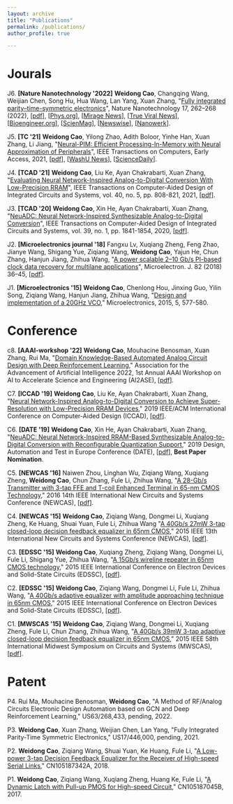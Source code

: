 ```yaml
---
layout: archive
title: "Publications"
permalink: /publications/
author_profile: true

---
```


Jourals
======

J6. **[Nature Nanotechnology '2022]** **Weidong Cao**, Changqing Wang, Weijian Chen, Song Hu, Hua Wang, Lan Yang, Xuan Zhang, "[Fully integrated parity–time-symmetric electronics](https://www.nature.com/articles/s41565-021-01038-4)", Nature Nanotechnology 17, 262–268 (2022), [[pdf](https://chalvescao.github.io/files/NN22.pdf)], [[Phys.org](https://phys.org/news/2022-04-parity-time-symmetric-range-wavelengths.html)], [[Mirage News](https://www.miragenews.com/opening-up-electromagnetic-spectrum-758709/)], [[True Viral News](https://trueviralnews.com/92501-new-parity-time-symmetric-system-opens-up-range-of-wavelengths-to-researchers-engineers.html)], [[Bioengineer.org](https://bioengineer.org/opening-up-the-electromagnetic-spectrum/)], [[ScienMag](https://scienmag.com/opening-up-the-electromagnetic-spectrum/)], [[Newswise](https://www.newswise.com/articles/opening-up-the-electromagnetic-spectrum)], [[Nanowerk](https://www.nanowerk.com/nanotechnology-news2/newsid=60295.php)].

J5. **[TC '21]** **Weidong Cao**, Yilong Zhao, Adith Boloor, Yinhe Han, Xuan Zhang, Li Jiang, "[Neural-PIM: Efficient Processing-In-Memory with Neural Approximation of Peripherals](https://ieeexplore.ieee.org/abstract/document/9591330)", IEEE Transactions on Computers, Early Access, 2021, [[pdf](https://chalvescao.github.io/files/TC21.pdf)], [[WashU News](https://source.wustl.edu/2021/12/pim-computing-neural-network/)], [[ScienceDaily](https://www.sciencedaily.com/releases/2021/12/211209082557.htm)].

J4. **[TCAD '21]** **Weidong Cao**, Liu Ke, Ayan Chakrabarti, Xuan Zhang, "[Evaluating Neural Network-Inspired Analog-to-Digital Conversion With Low-Precision RRAM](https://ieeexplore.ieee.org/abstract/document/9154425)", IEEE Transactions on Computer-Aided Design of Integrated Circuits and Systems, vol. 40, no. 5, pp. 808-821, 2021, [[pdf](https://chalvescao.github.io/files/TCAD21.pdf)].

J3. **[TCAD '20]** **Weidong Cao**, Xin He, Ayan Chakrabarti, Xuan Zhang, "[NeuADC: Neural Network-Inspired Synthesizable Analog-to-Digital Conversion](https://ieeexplore.ieee.org/abstract/document/8747407)", IEEE Transactions on Computer-Aided Design of Integrated Circuits and Systems, vol. 39, no. 1, pp. 1841-1854, 2020, [[pdf](https://chalvescao.github.io/files/TCAD20.pdf)].

J2. **[Microelectronics journal '18]** Fangxu Lv, Xuqiang Zheng, Feng Zhao, Jianye Wang, Shigang Yue, Ziqiang Wang, **Weidong Cao**, Yajun He, Chun Zhang, Hanjun Jiang, Zhihua Wang, "[A power scalable 2–10 Gb/s PI-based clock data recovery for multilane applications](https://www.sciencedirect.com/science/article/pii/S0026269218301423)", Microelectron. J. 82 (2018) 36–45, [[pdf](https://chalvescao.github.io/files/mj18.pdf)].

J1. **[Microelectronics '15]** **Weidong Cao**, Chenlong Hou, Jinxing Guo, Yilin Song, Ziqiang Wang, Hanjun Jiang, Zhihua Wang, "[Design and implementation of a 20GHz VCO](https://www.cnki.com.cn/Article/CJFDTotal-MINI201505006.htm)," Microelectronics, 2015, 5, 577-580.


Conference
======

c8. **[AAAI-workshop '22]** **Weidong Cao**, Mouhacine Benosman, Xuan Zhang, Rui Ma, "[Domain Knowledge-Based Automated Analog Circuit Design with Deep Reinforcement Learning](https://ai-2-ase.github.io/papers/25%5CCameraReady%5CAAAI_22_workshop_Camera_ready.pdf)," Association for the Advancement of Artificial Intelligence 2022, 1st Annual AAAI Workshop on AI to Accelerate Science and Engineering (AI2ASE), [[pdf](https://chalvescao.github.io/files/AAAI22.pdf)].

C7. **[ICCAD '19]** **Weidong Cao**, Liu Ke, Ayan Chakrabarti, Xuan Zhang, "[Neural Network-Inspired Analog-to-Digital Conversion to Achieve Super-Resolution with Low-Precision RRAM Devices](https://ieeexplore.ieee.org/abstract/document/8942099)," 2019 IEEE/ACM International Conference on Computer-Aided Design (ICCAD), [[pdf](https://chalvescao.github.io/files/ICCAD19.pdf)].

C6. **[DATE '19]** **Weidong Cao**, Xin He, Ayan Chakrabarti, Xuan Zhang, "[NeuADC: Neural Network-Inspired RRAM-Based Synthesizable Analog-to-Digital Conversion with Reconfigurable Quantization Support](https://ieeexplore.ieee.org/abstract/document/8714933)," 2019 Design, Automation and Test in Europe Conference (DATE), [[pdf](https://chalvescao.github.io/files/DATE19.pdf)], **Best Paper Nomination**.

C5. **[NEWCAS '16]** Naiwen Zhou, Linghan Wu, Ziqiang Wang, Xuqiang Zheng, **Weidong Cao**, Chun Zhang, Fule Li, Zhihua Wang, "[A 28-Gb/s Transmitter with 3-tap FFE and T-coil Enhanced Terminal in 65-nm CMOS Technology](https://ieeexplore.ieee.org/abstract/document/7604789)," 2016 14th IEEE International New Circuits and Systems Conference (NEWCAS), [[pdf](https://chalvescao.github.io/files/NEWCAS16.pdf)].

C4. **[NEWCAS '15]** **Weidong Cao**, Ziqiang Wang, Dongmei Li, Xuqiang Zheng, Ke Huang, Shuai Yuan, Fule Li, Zhihua Wang "[A 40Gb/s 27mW 3-tap closed-loop decision feedback equalizer in 65nm CMOS](https://ieeexplore.ieee.org/abstract/document/7182113)," 2015 IEEE 13th International New Circuits and Systems Conference (NEWCAS), [[pdf](https://chalvescao.github.io/files/NEWCAS15.pdf)].

C3.  **[EDSSC '15]** **Weidong Cao**, Xuqiang Zheng, Ziqiang Wang, Dongmei Li, Fule Li, Shigang Yue, Zhihua Wang, "[A 15Gb/s wireline repeater in 65nm CMOS technology](https://ieeexplore.ieee.org/abstract/document/7285183)," 2015 IEEE International Conference on Electron Devices and Solid-State Circuits (EDSSC), [[pdf](https://chalvescao.github.io/files/EDSSC15_2.pdf)].

C2. **[EDSSC '15]** **Weidong Cao**, Ziqiang Wang, Dongmei Li, Fule Li, Zhihua Wang, "[A 40Gb/s adaptive equalizer with amplitude approaching technique in 65nm CMOS](https://ieeexplore.ieee.org/abstract/document/7285148)," 2015 IEEE International Conference on Electron Devices and Solid-State Circuits (EDSSC), [[pdf](https://chalvescao.github.io/files/EDSSC15_1.pdf)].

C1. **[MWSCAS '15]** **Weidong Cao**, Ziqiang Wang, Dongmei Li, Xuqiang Zheng, Fule Li, Chun Zhang, Zhihua Wang, "[A 40Gb/s 39mW 3-tap adaptive closed-loop decision feedback equalizer in 65nm CMOS](https://ieeexplore.ieee.org/document/7282043)," 2015 IEEE 58th International Midwest Symposium on Circuits and Systems (MWSCAS), [[pdf](https://chalvescao.github.io/files/MWSCAS15.pdf)]. 



Patent
======

P4. Rui Ma, Mouhacine Benosman, **Weidong Cao**, "A Method of RF/Analog Circuits Electronic Design Automation based on GCN and Deep Reinforcement Learning," US63/268,433, pending, 2022.

P3. **Weidong Cao**, Xuan Zhang, Weijian Chen, Lan Yang, "Fully Integrated Parity-Time Symmetric Electronics," US17/446,000, pending, 2021. 
 
P2. **Weidong Cao**, Ziqiang Wang, Shuai Yuan, Ke Huang, Fule Li, "[A Low-power 3-tap Decision Feedback Equalizer for the Receiver of High-speed Serial Links](https://patents.google.com/patent/CN105187342A/en)," CN105187342A, 2018. 

P1. **Weidong Cao**, Ziqiang Wang, Xuqiang Zheng, Huang Ke, Fule Li, "[A Dynamic Latch with Pull-up PMOS for High-speed Circuit](https://patents.google.com/patent/CN105187045B/en)," CN105187045B, 2017.













<!---
---
layout: archive
title: "Publications"
permalink: /publications/
author_profile: true
---

Please visit my [google scholar](https://scholar.google.com/citations?user=9WpO0ZcAAAAJ&hl=en) for a complete publication list.



{% if author.googlescholar %}
  You can also find my articles on <u><a href="{{author.googlescholar}}">my Google Scholar profile</a>.</u>
{% endif %}

{% include base_path %}

{% for post in site.publications reversed %}
  {% include archive-single.html %}
{% endfor %}
-->
